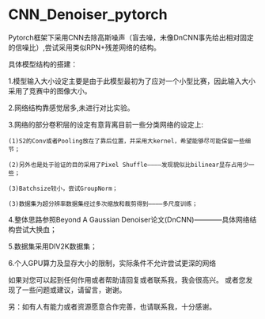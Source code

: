 # CNN_Denoiser_pytorch

Pytorch框架下采用CNN去除高斯噪声（盲去噪，未像DnCNN事先给出相对固定的信噪比）,尝试采用类似RPN+残差网络的结构。

具体模型结构的搭建：

1.模型输入大小设定主要是由于此模型最初为了应对一个小型比赛，因此输入大小采用了竞赛中的图像大小。

2.网络结构靠感觉居多,未进行对比实验。

3.网络的部分卷积层的设定有意背离目前一些分类网络的设定上:

    (1)S2的Conv或者Pooling放在了靠后位置，并采用大kernel，希望能够尽可能保留一些细节；
    
    (2)另外也是处于验证的目的采用了Pixel Shuffle————发现貌似比bilinear显存占用少一些；
    
    (3)Batchsize较小，尝试GroupNorm；
    
    (3)数据集为超分辨率数据集经过多次缩放和裁剪得到————多尺度训练；
   
4.整体思路参照Beyond A Gaussian Denoiser论文(DnCNN)————具体网络结构尝试大换血；

5.数据集采用DIV2K数据集；

6.个人GPU算力及显存大小的限制，实际条件不允许尝试更深的网络

如果对您可以起到任何作用或者帮助请回复或者联系我，我会很高兴。
或者您发现了一些问题或建议，请留言，谢谢。

另：如有人有能力或者资源愿意合作完善，也请联系我，十分感谢。

